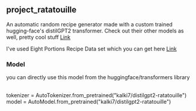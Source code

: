 <h2> project_ratatouille </h2>

An automatic random recipe generator made with a custom trained hugging-face's distilGPT2 transformer. Check out their other models as well, pretty cool stuff <a href='https://huggingface.co/models'>Link</a>

I've used Eight Portions Recipe Data set which you can get here <a href='https://eightportions.com/datasets/Recipes/'>Link</a>

<h3>Model</h3>
you can directly use this model from the huggingface/transformers library<br><br>

tokenizer = AutoTokenizer.from_pretrained("kalki7/distilgpt2-ratatouille")<br>
model = AutoModel.from_pretrained("kalki7/distilgpt2-ratatouille")
